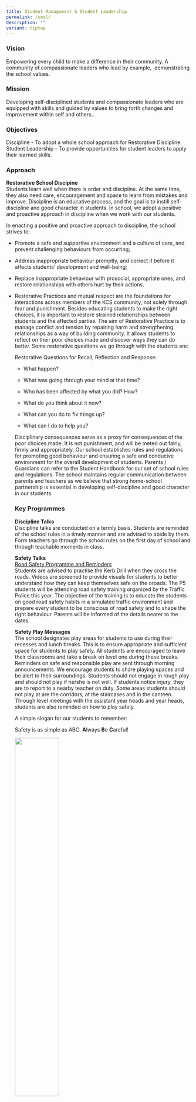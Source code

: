 ```yaml
---
title: Student Management & Student Leadership
permalink: /smsl/
description: ""
variant: tiptap
---
```

<h3>Vision</h3>
<p>Empowering every child to make a difference in their community. A community
of compassionate leaders who lead by example,&nbsp; demonstrating the school
values.</p>
<h3>Mission</h3>
<p>Developing self-disciplined students and compassionate leaders who are
equipped with skills and guided by values to bring forth changes and improvement
within self and others..</p>
<h3>Objectives</h3>
<p>Discipline - To adopt a whole school approach for Restorative Discipline.
<br>Student Leadership – To provide opportunities for student leaders to apply
their learned skills.</p>
<h3>Approach</h3>
<p><strong>Restorative School Discipine</strong>
<br>Students learn well when there is order and discipline. At the same time,
they also need care, encouragement and space to learn from mistakes and
improve. Discipline is an educative process, and the goal is to instill
self-discipline and good character in students. In school, we adopt a positive
and proactive approach in discipline when we work with our students.</p>
<p>In enacting a positive and proactive approach to discipline, the school
strives to:</p>
<ul>
<li>
<p>Promote a safe and supportive environment and a culture of care, and prevent
challenging behaviours from occurring;</p>
</li>
<li>
<p>Address inappropriate behaviour promptly, and correct it before it affects
students’ development and well-being;</p>
</li>
<li>
<p>Replace inappropriate behaviour with prosocial, appropriate ones, and
restore relationships with others hurt by their actions.</p>
</li>
<li>
<p>Restorative Practices and mutual respect are the foundations for interactions
across members of the KCS community, not solely through fear and punishment.
Besides educating students to make the right choices, it is important to
restore strained relationships between students and the affected parties.
The aim of Restorative Practice is to manage conflict and tension by repairing
harm and strengthening relationships as a way of building community. It
allows students to reflect on their poor choices made and discover ways
they can do better. Some restorative questions we go through with the students
are:</p>
<p>Restorative Questions for Recall, Reflection and Response:
<br>
</p>
<ul data-tight="true" class="tight">
<li>
<p>What happen?</p>
</li>
<li>
<p>What was going through your mind at that time?</p>
</li>
<li>
<p>Who has been affected by what you did? How?</p>
</li>
<li>
<p>What do you think about it now?</p>
</li>
<li>
<p>What can you do to fix things up?</p>
</li>
<li>
<p>What can I do to help you?</p>
</li>
</ul>
<p>Disciplinary consequences serve as a proxy for consequences of the poor
choices made. It is not punishment, and will be meted out fairly, firmly
and appropriately. Our school establishes rules and regulations for promoting
good behaviour and ensuring a safe and conducive environment for the overall
development of students. Parents / Guardians can refer to the Student Handbook
for our set of school rules and regulations. The school maintains regular
communication between parents and teachers as we believe that strong home-school
partnership is essential in developing self-discipline and good character
in our students.</p>
<h3>Key Programmes</h3>
<p><strong>Discipline Talks</strong>
<br>Discipline talks are conducted on a termly basis. Students are reminded
of the school rules in a timely manner and are advised to abide by them.
Form teachers go through the school rules on the first day of school and
through teachable moments in class.</p>
<p><strong>Safety Talks</strong>
<br><u>Road Safety Programme and Reminders</u>
<br>Students are advised to practise the Kerb Drill when they cross the roads.
Videos are screened to provide visuals for students to better understand
how they can keep themselves safe on the oroads. The P5 students will be
attending road safety training organized by the Traffic Police this year.
The objective of the training is to educate the students on good road safety
habits in a simulated traffic environment and prepare every student to
be conscious of road safety and to shape the right behaviour. Parents will
be informed of the details nearer to the dates.</p>
<p><strong>Safety Play Messages</strong>
<br>The school designates play areas for students to use during their recesses
and lunch breaks. This is to ensure appropriate and sufficient space for
students to play safely. All students are encouraged to leave their classrooms
and take a break on level one during these breaks. Reminders on safe and
responsible play are sent through morning announcements. We encourage students
to share playing spaces and be alert to their surroundings. Students should
not engage in rough play and should not play if he/she is not well. If
students notice injury, they are to report to a nearby teacher on duty.
Some areas students should not play at are the corridors, at the staircases
and in the canteen. Through level meetings with the assistant year heads
and year heads, students are also reminded on how to play safely.</p>
<p>A simple slogan for our students to remember:</p>
<p>Safety is as simple as ABC. <strong>A</strong>lways <strong>B</strong>e <strong>C</strong>areful!</p>
<div class="isomer-image-wrapper">
<img style="width:50%" height="auto" width="100%" src="/images/Student Leadership/abc.png">
</div>
<p><strong>Promoting Punctuality</strong>
<br>School hours start at 7.30 a.m. and we strongly encourage students to
come early. Punctuality is a crucial life skill we want to imbue in our
students. Parents would be informed of students’ late-coming through daily
late-coming slips issued to students. For recalcitrant students, a Parent-Teacher
Conference would be arranged for teachers to understand more and share
strategies that the student can try out in order to be punctual. Our teachers
take the students’ daily attendance, and late-coming will be noted as part
of a student’s behavioural record.</p>
<p><strong>Counselling</strong>
<br><strong><em>What is Counselling?</em></strong>
<br>Counselling provides an opportunity for children to talk, in confidence,
about things that are worrying them or affecting their day to day life.
What children choose to talk about is completely up to them, but common
issues are bullying, parental separation, stress, friendships, change,
bereavement, distressing traumatic events and anger.</p>
<p><strong><em>What does the school counsellor do?</em></strong>
<br>Counsellors are trained to listen without judging and to help children
sort out their thoughts and feelings. Counsellors in primary schools often
use creative activities such as drawing, art and writing to help a child
express their concerns.</p>
<p><strong><em>Why have a counsellor in school?</em></strong>
<br>When children are experiencing difficulties at home or in school their
concentration and the way they behave can be adversely effected. The school
counsellor provides counselling to children in a place that is familiar,
safe and secure. By providing emotional support and enabling children to
‘off load’ feelings and anxieties counselling can help a child to concentrate
more in class, feel better about themselves and build their self-confidence.</p>
<p><strong><em>Where and when does counselling take place?</em></strong>
<br>The school counsellor has an office on the 2nd floor. Sessions last up
to 30 minutes (depending on the circumstances), and appointment times can
be varied during the school day. Sessions are always conducted during non-core
periods. The school counsellor can only meet with your child once you have
signed the consent form.</p>
<p><strong><em>Is it confidential?</em></strong>
<br>Whilst sessions are confidential, all parents/carers of primary school
children will be offered an opportunity to meet with their child’s counsellor
during the time they are receiving counselling. This will provide an opportunity
for any concerns to be voiced, any questions to be answered or feedback
to be given. In cases of self-harm or other risk issues, parents and school
leaders will be informed immediately.</p>
<p><strong><em>Referrals</em></strong>
<br>Teachers or parents can make a referral to the school counsellor. You
may contact the school counsellor, Ms Anna Wong at 62552502 or email her
at wong_pui_yeang@moe.edu.sg</p>
<p><strong>Student Leadership</strong>
<br>The school aims to develop compassionate leaders who are equipped with
skills and guided by values to bring forth changes and improvement within
self and others.
<br>
</p>
<p>Our key guiding principles in the development of student leaders in KCS
are:
<br>
<br><strong>1. Providing opportunity for all</strong>
<br>All students are provided with avenues to explore their potential for
personal growth and leadership through working with others and developing
cooperation among teams.
<br>
<br><strong>2. Expanding leadership capacity</strong>
<br>All students have the potential to develop and demonstrate leadership
skills over time. Leadership can be developed through learning, guidance,
and role modelling. Through a wide range of leadership training and activities,
student leaders are given the opportunities to practise what they have
learnt and become competent leaders.
<br>
<br><strong>3. Sharing a set of common values and beliefs</strong>
<br>The school shares the vision and the responsibility in Student Leadership
development. The staff values the students’ efforts and facilitates their
leadership training and learning.
<br>
<br><strong>4. Working closely with partners</strong>
<br>Collaboration with stakeholders is an important contributing factor in
the development of the KCS compassionate leader. Here are some snapshots
of the leadership opportunities for KCS Student Leaders:
<br>
</p>
<p><strong><u>Student Leadership<br></u></strong>Kheng Cheng school’s student
leadership is centered upon our four core school values. The school uses
the Student Leadership Challenge model as the approach to its leadership
curriculum. The school hopes that every student leader can learn to be
a concerned citizen and an active contributor and eventually develop as
leaders who can serve with their hearts, heads and hands. Through the learning
and application of leadership skills, values and knowledge, the students
will become more confident, resilient, self-directed and compassionate
leaders of the future. The motto of all student leaders is: Serve to Lead,
Lead to Serve.
<br>
</p>
<p><u>Training for Student Leaders<br></u>The pictorial representation above
illustrates the overview of the training for our student leaders.</p>
<p><strong>Situational Leaders</strong>
<br>Class leaders assume more responsibilities and take on manageable tasks
in the classrooms. Specialized training sessions are conducted for selected
subject monitors for them to carry out their role more effectively in the
classrooms.
<br>
</p>
<p>Here are some photos of our Situational Leaders at Training:
<br>
</p>
<p>Environmental Monitors Training</p>
<p></p>
<div class="isomer-image-wrapper">
<img style="width:100%" height="auto" width="100%" src="/images/Student Leadership/sl2.png">
</div>
<p></p>
<p>AV Monitors Training</p>
<p></p>
<p><strong><u>Workshops / Trainings for Prefects</u></strong><u><br></u>The
school has adopted the Student Leadership Challenge by Barry Posner and
James M. Kouzes and align our training to the approach. We arrange for
a Public Communications workshop for the P4 Prefects and a Design Thinking
Problem-Solving workshop for the P5 Prefects on a yearly basis. Through
the workshops, we hope to build confidence in the Prefects to speak up
and stand up with courage. These useful skills can be applied in their
everyday life.
<br>
</p>
<div class="isomer-image-wrapper">
<img style="width:80%" height="auto" width="100%" src="/images/Student Leadership/prefects1.png">
</div>
<p>
<br>
</p>
<div class="isomer-image-wrapper">
<img style="width:80%" height="auto" width="100%" src="/images/Student Leadership/prefects2.jpg">
</div>
<p>
<br>
</p>
<div class="isomer-image-wrapper">
<img style="width:80%" height="auto" width="100%" src="/images/Student Leadership/prefects3.jpg">
</div>
<p>
<br>
</p>
<p><strong><u>Communication with Prefects</u></strong>
<br>Prefects and parents can refer to the Prefectorial Notice Board in the
canteen for information on duty roster. Carrying out school duties is part
of a Prefect’s responsibilities. Consent forms will be sent via Parents
Gateway prior to meetings or workshops. On days with just-in-time announcements,
teachers from the Student Leadership Committee will disseminate information
to the Prefects. For queries, Prefects are encouraged to approach the teacher-in-charge
of his/her level for clarifications.
<br>
</p>
<h2>SM and SL Committee</h2>
<div class="isomer-image-wrapper">
<img style="width: 100%" height="auto" width="100%" alt="" src="/images/Student%20Leadership/Student_mgt.png">
</div>
</li>
</ul>
<p></p>